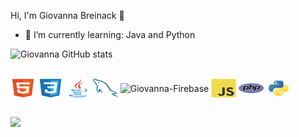Hi, I'm Giovanna Breinack 👋

- 🌱 I’m currently learning: Java and Python

![Giovanna GitHub stats](https://github-readme-stats.vercel.app/api?username=giovannabreinack&show_icons=true&theme=radical)

<div style="display: inline_block"><br>
  
  <img align="center" alt="Giovanna-HTML" height="30" width="40" src="https://raw.githubusercontent.com/devicons/devicon/master/icons/html5/html5-original.svg">
  <img align="center" alt="Giovanna-CSS" height="30" width="40" src="https://raw.githubusercontent.com/devicons/devicon/master/icons/css3/css3-original.svg">
  <img align="center" alt="Giovanna-Java" height="30" width="40" src="https://raw.githubusercontent.com/devicons/devicon/master/icons/java/java-original.svg">
  <img align="center" alt="Giovanna-Mysql" height="30" width="40" src="https://raw.githubusercontent.com/devicons/devicon/master/icons/mysql/mysql-original.svg">
  <img align="center" alt="Giovanna-Firebase" height="30" width="40" src="https://raw.githubusercontent.com/devicons/devicon/master/icons/firebase/firebase.svg">
  <img align="center" alt="Giovanna-JavaScript" height="30" width="40" src="https://raw.githubusercontent.com/devicons/devicon/master/icons/javascript/javascript-original.svg">
  <img align="center" alt="Giovanna-PHP" height="30" width="40" src="https://raw.githubusercontent.com/devicons/devicon/master/icons/php/php-original.svg">
    <img align="center" alt="Giovanna-Python" height="30" width="40" src="https://raw.githubusercontent.com/devicons/devicon/master/icons/python/python-original.svg">
</div>

<br>

 <a href = "mailto:giovannabreinackcolombara@gmail.com"><img src="https://img.shields.io/badge/-Gmail-%23333?style=for-the-badge&logo=gmail&logoColor=red" target="_blank"></a>

